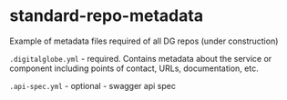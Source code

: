 # standard-repo-metadata
Example of metadata files required of all DG repos (under construction)


```.digitalglobe.yml``` - required.  Contains metadata about the service or component including points of contact, URLs, documentation, etc.

```.api-spec.yml``` - optional - swagger api spec
